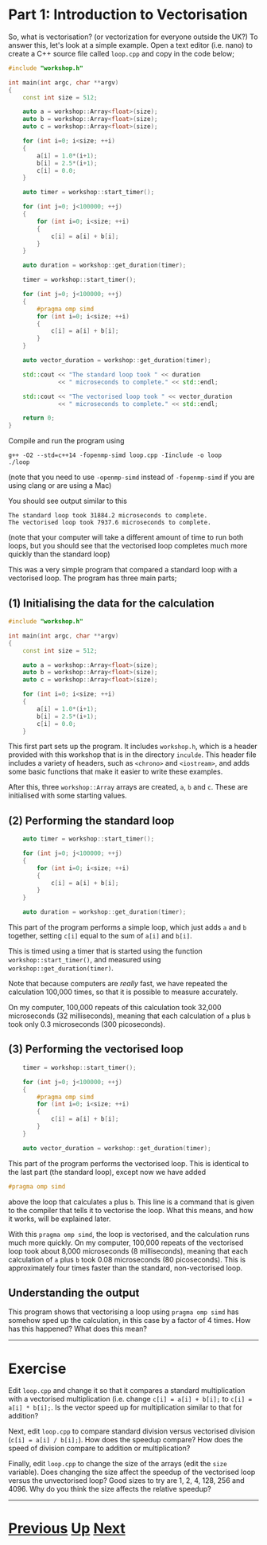 # Part 1: Introduction to Vectorisation

So, what is vectorisation? (or vectorization for everyone outside the UK?) 
To answer this, let's look at a simple example. Open a text editor (i.e. nano) to create
a C++ source file called `loop.cpp` and copy in the code below;

```c++
#include "workshop.h"

int main(int argc, char **argv)
{
    const int size = 512;

    auto a = workshop::Array<float>(size);
    auto b = workshop::Array<float>(size);
    auto c = workshop::Array<float>(size);

    for (int i=0; i<size; ++i)
    {
        a[i] = 1.0*(i+1);
        b[i] = 2.5*(i+1);
        c[i] = 0.0;
    }

    auto timer = workshop::start_timer();

    for (int j=0; j<100000; ++j)
    {
        for (int i=0; i<size; ++i)
        {
            c[i] = a[i] + b[i];
        }
    }

    auto duration = workshop::get_duration(timer);

    timer = workshop::start_timer();

    for (int j=0; j<100000; ++j)
    {    
        #pragma omp simd
        for (int i=0; i<size; ++i)
        {
            c[i] = a[i] + b[i];
        }
    }

    auto vector_duration = workshop::get_duration(timer);

    std::cout << "The standard loop took " << duration
              << " microseconds to complete." << std::endl;

    std::cout << "The vectorised loop took " << vector_duration
              << " microseconds to complete." << std::endl;

    return 0;
}
```

Compile and run the program using

```
g++ -O2 --std=c++14 -fopenmp-simd loop.cpp -Iinclude -o loop
./loop
```

(note that you need to use `-openmp-simd` instead of `-fopenmp-simd` if
you are using clang or are using a Mac)

You should see output similar to this

```
The standard loop took 31884.2 microseconds to complete.
The vectorised loop took 7937.6 microseconds to complete.
```

(note that your computer will take a different amount of time to run both loops,
but you should see that the vectorised loop completes much more quickly
than the standard loop)

This was a very simple program that compared a standard loop with
a vectorised loop. The program has three main parts;

## (1) Initialising the data for the calculation

```c++
#include "workshop.h"

int main(int argc, char **argv)
{
    const int size = 512;

    auto a = workshop::Array<float>(size);
    auto b = workshop::Array<float>(size);
    auto c = workshop::Array<float>(size);

    for (int i=0; i<size; ++i)
    {
        a[i] = 1.0*(i+1);
        b[i] = 2.5*(i+1);
        c[i] = 0.0;
    }
```

This first part sets up the program. It includes `workshop.h`, which is a header provided with
this workshop that is in the directory `inculde`. This header file includes a variety of headers,
such as `<chrono>` and `<iostream>`, and adds some basic functions that make it easier to write these examples.

After this, three `workshop::Array` arrays are created, `a`, `b` and `c`. These are initialised
with some starting values.

## (2) Performing the standard loop

```c++
    auto timer = workshop::start_timer();

    for (int j=0; j<100000; ++j)
    {
        for (int i=0; i<size; ++i)
        {
            c[i] = a[i] + b[i];
        }
    }

    auto duration = workshop::get_duration(timer);
```

This part of the program performs a simple loop, which just adds `a` and `b` together, 
setting `c[i]` equal to the sum of `a[i]` and `b[i]`.

This is timed using a timer that is started using the function
`workshop::start_timer()`, and measured using `workshop::get_duration(timer)`.

Note that because computers are *really* fast, we have repeated the 
calculation 100,000 times, so that it is possible to measure accurately.

On my computer, 100,000 repeats of this calculation took 32,000 microseconds
(32 milliseconds), meaning that each calculation of `a` plus `b` took
only 0.3 microseconds (300 picoseconds).

## (3) Performing the vectorised loop

```c++
    timer = workshop::start_timer();

    for (int j=0; j<100000; ++j)
    {
        #pragma omp simd
        for (int i=0; i<size; ++i)
        {
            c[i] = a[i] + b[i];
        }
    }

    auto vector_duration = workshop::get_duration(timer);
```

This part of the program performs the vectorised loop. This is identical to 
the last part (the standard loop), except now we have added

```c++
#pragma omp simd
```

above the loop that calculates `a` plus `b`. This line is a command that
is given to the compiler that tells it to vectorise the loop. What this means,
and how it works, will be explained later.

With this `pragma omp simd`, the loop is vectorised, and the calculation
runs much more quickly. On my computer, 100,000 repeats of the vectorised
loop took about 8,000 microseconds (8 milliseconds), meaning that each
calculation of `a` plus `b` took 0.08 microseconds (80 picoseconds).
This is approximately four times faster than the standard, non-vectorised
loop.

## Understanding the output

This program shows that vectorising a loop using `pragma omp simd` has somehow
sped up the calculation, in this case by a factor of 4 times. How has this 
happened? What does this mean?

***

# Exercise

Edit `loop.cpp` and change it so that it compares a standard multiplication
with a vectorised multiplication (i.e. change `c[i] = a[i] + b[i];` to
`c[i] = a[i] * b[i];`. Is the vector speed up for multiplication 
similar to that for addition?

Next, edit `loop.cpp` to compare standard division versus vectorised division
(`c[i] = a[i] / b[i];`). How does the speedup compare? How does the speed
of division compare to addition or multiplication?

Finally, edit `loop.cpp` to change the size of the arrays (edit the 
`size` variable). Does changing the size affect the speedup of the vectorised
loop versus the unvectorised loop? Good sizes to try are 1, 2, 4, 128, 256
and 4096. Why do you think the size affects the relative speedup?

***

# [Previous](README.md) [Up](README.md) [Next](vectorisation.md)
